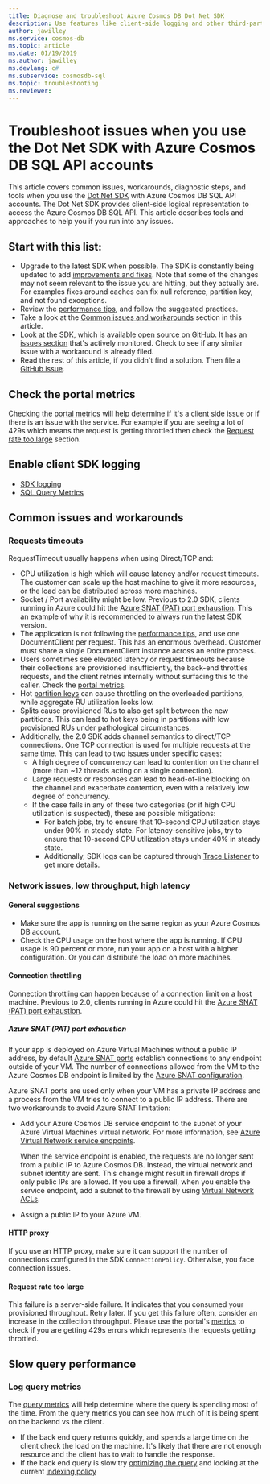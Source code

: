```yaml
---
title: Diagnose and troubleshoot Azure Cosmos DB Dot Net SDK
description: Use features like client-side logging and other third-party tools to identify, diagnose, and troubleshoot Azure Cosmos DB issues.
author: jawilley
ms.service: cosmos-db
ms.topic: article
ms.date: 01/19/2019
ms.author: jawilley
ms.devlang: c#
ms.subservice: cosmosdb-sql
ms.topic: troubleshooting
ms.reviewer: 
---
```


# Troubleshoot issues when you use the Dot Net SDK with Azure Cosmos DB SQL API accounts
This article covers common issues, workarounds, diagnostic steps, and tools when you use the [Dot Net SDK](sql-api-sdk-dotnet.md) with Azure Cosmos DB SQL API accounts.
The Dot Net SDK provides client-side logical representation to access the Azure Cosmos DB SQL API. This article describes tools and approaches to help you if you run into any issues.

## Start with this list:

* Upgrade to the latest SDK when possible. The SDK is constantly being updated to add [improvements and fixes](https://github.com/Azure/azure-cosmos-dotnet-v2/blob/master/changelog.md). Note that some of the changes may not seem relevant to the issue you are hitting, but they actually are. For examples fixes around caches can fix null reference, partition key, and not found exceptions.
* Review the [performance tips](performance-tips.md), and follow the suggested practices.
* Take a look at the [Common issues and workarounds] section in this article.
* Look at the SDK, which is available [open source on GitHub](https://github.com/Azure/azure-cosmos-dotnet-v2). It has an [issues section](https://github.com/Azure/azure-cosmos-dotnet-v2/issues) that's actively monitored. Check to see if any similar issue with a workaround is already filed.
* Read the rest of this article, if you didn't find a solution. Then file a [GitHub issue](https://github.com/Azure/azure-cosmos-dotnet-v2/issues).

## Check the portal metrics
Checking the [portal metrics](https://docs.microsoft.com/azure/cosmos-db/monitor-accounts) will help determine if it's a client side issue or if there is an issue with the service. For example if you are seeing a lot of 429s which means the request is getting throttled then check the [Request rate too large] section.  

## <a name="enable-client-side-logging"></a>Enable client SDK logging

* [SDK logging](https://github.com/Azure/azure-cosmos-dotnet-v2/blob/master/docs/documentdb-sdk_capture_etl.md) 
* [SQL Query Metrics](https://docs.microsoft.com/azure/cosmos-db/sql-api-query-metrics)

## <a name="common-issues-workarounds"></a>Common issues and workarounds

### <a name="request-timeouts"></a>Requests timeouts
RequestTimeout usually happens when using Direct/TCP and:

* CPU utilization is high which will cause latency and/or request timeouts. The customer can scale up the host machine to give it more resources, or the load can be distributed across more machines.
* Socket / Port availability might be low. Previous to 2.0 SDK, clients running in Azure could hit the [Azure SNAT (PAT) port exhaustion]. This an example of why it is recommended to always run the latest SDK version.
* The application is not following the [performance tips](performance-tips.md), and use one DocumentClient per request. This has an enormous overhead. Customer must share a single DocumentClient instance across an entire process.
* Users sometimes see elevated latency or request timeouts because their collections are provisioned insufficiently, the back-end throttles requests, and the client retries internally without surfacing this to the caller. Check the [portal metrics](https://docs.microsoft.com/azure/cosmos-db/monitor-accounts).
* Hot [partition keys](https://docs.microsoft.com/azure/cosmos-db/partition-data) can cause throttling on the overloaded partitions, while aggregate RU utilization looks low.
* Splits cause provisioned RUs to also get split between the new partitions. This can lead to hot keys being in partitions with low provisioned RUs under pathological circumstances.
* Additionally, the 2.0 SDK adds channel semantics to direct/TCP connections. One TCP connection is used for multiple requests at the same time. This can lead to two issues under specific cases:
    * A high degree of concurrency can lead to contention on the channel (more than ~12 threads acting on a single connection).
    * Large requests or responses can lead to head-of-line blocking on the channel and exacerbate contention, even with a relatively low degree of concurrency.
    * If the case falls in any of these two categories (or if high CPU utilization is suspected), these are possible mitigations:
        * For batch jobs, try to ensure that 10-second CPU utilization stays under 90% in steady state. For latency-sensitive jobs, try to ensure that 10-second CPU utilization stays under 40% in steady state.
        * Additionally, SDK logs can be captured through [Trace Listener](https://github.com/Azure/azure-cosmosdb-dotnet/blob/master/docs/documentdb-sdk_capture_etl.md) to get more details.

### Network issues, low throughput, high latency

#### General suggestions
* Make sure the app is running on the same region as your Azure Cosmos DB account. 
* Check the CPU usage on the host where the app is running. If CPU usage is 90 percent or more, run your app on a host with a higher configuration. Or you can distribute the load on more machines.

#### Connection throttling
Connection throttling can happen because of a connection limit on a host machine. Previous to 2.0, clients running in Azure could hit the [Azure SNAT (PAT) port exhaustion].

##### <a name="snat"></a>Azure SNAT (PAT) port exhaustion

If your app is deployed on Azure Virtual Machines without a public IP address, by default [Azure SNAT ports](https://docs.microsoft.com/azure/load-balancer/load-balancer-outbound-connections#preallocatedports) establish connections to any endpoint outside of your VM. The number of connections allowed from the VM to the Azure Cosmos DB endpoint is limited by the [Azure SNAT configuration](https://docs.microsoft.com/azure/load-balancer/load-balancer-outbound-connections#preallocatedports).

 Azure SNAT ports are used only when your VM has a private IP address and a process from the VM tries to connect to a public IP address. There are two workarounds to avoid Azure SNAT limitation:

* Add your Azure Cosmos DB service endpoint to the subnet of your Azure Virtual Machines virtual network. For more information, see [Azure Virtual Network service endpoints](https://docs.microsoft.com/azure/virtual-network/virtual-network-service-endpoints-overview). 

    When the service endpoint is enabled, the requests are no longer sent from a public IP to Azure Cosmos DB. Instead, the virtual network and subnet identity are sent. This change might result in firewall drops if only public IPs are allowed. If you use a firewall, when you enable the service endpoint, add a subnet to the firewall by using [Virtual Network ACLs](https://docs.microsoft.com/azure/virtual-network/virtual-networks-acl).
* Assign a public IP to your Azure VM.

#### HTTP proxy

If you use an HTTP proxy, make sure it can support the number of connections configured in the SDK `ConnectionPolicy`.
Otherwise, you face connection issues.

#### Request rate too large<a name="request-rate-too-large"></a>
This failure is a server-side failure. It indicates that you consumed your provisioned throughput. Retry later. If you get this failure often, consider an increase in the collection throughput. Please use the portal's [metrics](https://docs.microsoft.com/azure/cosmos-db/use-metrics) to check if you are getting 429s errors which represents the requests getting throttled.

## Slow query performance

### Log query metrics
The [query metrics](https://docs.microsoft.com/azure/cosmos-db/sql-api-query-metrics) will help determine where the query is spending most of the time. From the query metrics you can see how much of it is being spent on the backend vs the client.
* If the back end query returns quickly, and spends a large time on the client check the load on the machine. It's likely that there are not enough resource and the client has to wait to handle the response.
* If the back end query is slow try [optimizing the query](https://docs.microsoft.com/azure/cosmos-db/optimize-cost-queries) and looking at the current [indexing policy](https://docs.microsoft.com/azure/cosmos-db/index-overview) 


 <!--Anchors-->
[Common issues and workarounds]: #common-issues-workarounds
[Enable client SDK logging]: #enable-client-side-logging
[Request rate too large]: #request-rate-too-large
[Request Timeouts]: #request-timeouts
[Azure SNAT (PAT) port exhaustion]: #snat


